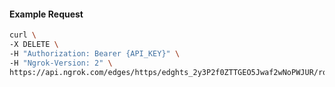 <!-- Code generated for API Clients. DO NOT EDIT. -->

#### Example Request

```bash
curl \
-X DELETE \
-H "Authorization: Bearer {API_KEY}" \
-H "Ngrok-Version: 2" \
https://api.ngrok.com/edges/https/edghts_2y3P2f0ZTTGEO5Jwaf2wNoPWJUR/routes/edghtsrt_2y3P2asduH1oebC7rqM0Or8sgCz/oidc
```
